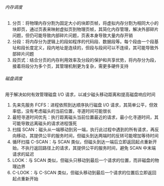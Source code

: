 ###### 内存调度

1. 分页：将物理内存分割为固定大小的块即页帧，将虚拟内存分割为相同大小的块即页，通过页表来映射虚拟页到物理页帧，其简化内存管理，解决外部碎片问题，但仍可能导致内部碎片问题，页表本身导致大量内存开销
2. 分段：将内存分为逻辑上的段如程序的代码段、数据段等。每个段由一个段基址和段长度定义，段内地址是连续的，但段与段间可以不连续，其可能导致外部碎片问题
3. 段页式：结合分页的内存利用效率及分段的保护和共享优势，将内存分为段，接着将段分为多个页，其管理机制更为复杂，需更多硬件支持

###### 磁盘调度

用于解决如何有效管理磁盘 I/O 请求，以减少磁头移动距离和提高磁盘响应时间

1. 先来先服务 FCFS：进程依照到达顺序执行磁盘 I/O 请求，其简单公平，但效率低，没有考虑磁头的当前位置，寻道时间可能很长
2. 最短寻道时间优先：执行距离磁头当前位置最近的请求，最小化寻道时间，其可能导致远离磁头的请求进程饿死
3. 扫描 SCAN：磁头从一端移动到另一端，执行此过程中遇到的所有请求，再反向移动，其提供公平的服务时间，但磁头到达两端时的反转可能增加等待时间
4. 循环扫描 C-SCAN：与 SCAN 类似，但磁头到达一端后立即返回起点重新开始，不执行返回路径上的请求，其提供公平的服务时间，避免 SCAN 中末端请求的延迟
5. LOOK：与 SCAN 类似，但磁头只移动到最后一个请求的位置，而非磁盘的物理边界
6. C-LOOK：与 C-SCAN 类似，但磁头移动到最后一个请求的位置后立即返回起点重新开始
